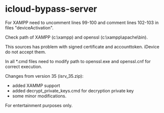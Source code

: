icloud-bypass-server
====================

For XAMPP need to uncomment lines 99-100 and comment lines 102-103 in files "deviceActivation".

Check path of XAMPP (c:\xampp\) and openssl (c:\xampp\apache\bin\).

This sources has problem with signed certificate and accounttoken. iDevice do not accept them. 

In all *.cmd files need to modify path to openssl.exe and openssl.cnf for correct execution.

Changes from version 35 (isrv_35.zip):
- added XAMMP support
- added decrypt_private_keys.cmd for decryption private key
- some minor modifications.

For entertainment purposes only.
